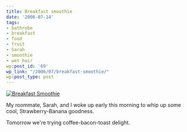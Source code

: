 ```yaml
---
title: Breakfast smoothie
date: '2006-07-14'
tags:
- bathrobe
- breakfast
- food
- fruit
- Sarah
- smoothie
- wet hair
wp:post_id: '69'
wp_link: "/2006/07/breakfast-smoothie/"
wp:post_type: post
---
```


[ ![Breakfast Smoothie](http://static.flickr.com/47/190127749_5f9878185a_m.jpg) ](http://www.flickr.com/photos/bensheldon/190127749/ "Photo Sharing")

My roommate, Sarah, and I woke up early this morning to whip up some cool, Strawberry-Banana goodness.

Tomorrow we're trying coffee-bacon-toast delight.
